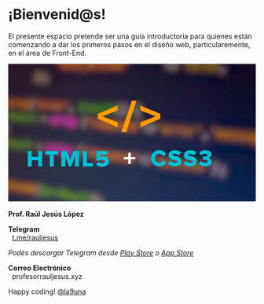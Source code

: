 # ¡Bienvenid@s!

El presente espacio pretende ser una guía introductoria para quienes están comenzando a dar los primeros pasos en el diseño web, particularemente, en el área de Front-End. 

![HTML5 + CSS3](splash.jpg)

**Prof. Raúl Jesús López**<br />

**Telegram**<br />
<i class="fa fa-telegram" aria-hidden="true"></i>&nbsp;&nbsp;[t.me/rauljesus](https://t.me/rauljesus)<br />

_Podés descargar Telegram desde [Play Store](https://play.google.com/store/apps/details?id=org.telegram.messenger&hl=es_419) o [App Store](https://itunes.apple.com/ar/app/telegram-messenger/id686449807?mt=8)_<br />

**Correo Electrónico**<br />
<i class="fa fa-envelope" aria-hidden="true"></i>&nbsp;&nbsp;profesor<i class="fa fa-at"></i>rauljesus.xyz<br />


Happy coding! 
[@la9una](https://www.twitter.com/la9una)





